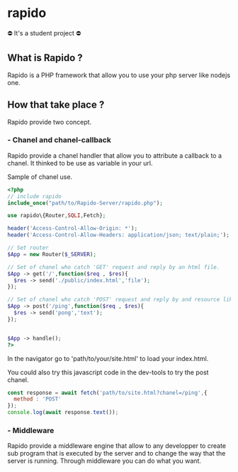 # rapido

⛔️ It's a student project ⛔️

## What is Rapido ?
Rapido is a PHP framework that allow you to use your php server like nodejs one.

## How that take place ?
Rapido provide two concept.

### - Chanel and chanel-callback
Rapido provide a chanel handler that allow you to attribute a callback to a chanel. It thinked to be use as variable in your url.

Sample of chanel use.
```PHP
<?php
// include rapido
include_once("path/to/Rapido-Server/rapido.php");

use rapido\{Router,SQLI,Fetch};

header('Access-Control-Allow-Origin: *');
header('Access-Control-Allow-Headers: application/json; text/plain;');

// Set router
$App = new Router($_SERVER);

// Set of chanel who catch 'GET' request and reply by an html file.
$App -> get('/',function($req , $res){
  $res -> send('./public/index.html','file');
});

// Set of chanel who catch 'POST' request and reply by and resource like 'text'.
$App -> post('/ping',function($req , $res){
  $res -> send('pong','text');
});


$App -> handle();
?>
```

In the navigator go to 'path/to/your/site.html' to load your index.html.

You could also try this javascript code in the dev-tools to try the post chanel. 

```javascript
const response = await fetch('path/to/site.html?chanel=/ping',{
  method : 'POST'
});
console.log(await response.text());
```

### - Middleware
Rapido provide a middleware engine that allow to any developper to create sub program that is executed by the server and to change the way that the server is running. Through middleware you can do what you want.
